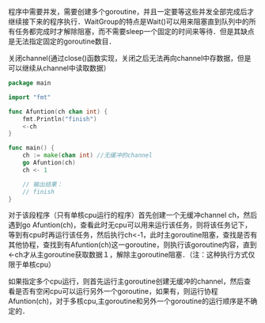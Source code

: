 程序中需要并发，需要创建多个goroutine，并且一定要等这些并发全部完成后才继续接下来的程序执行．WaitGroup的特点是Wait()可以用来阻塞直到队列中的所有任务都完成时才解除阻塞，而不需要sleep一个固定的时间来等待．但是其缺点是无法指定固定的goroutine数目．


关闭channel(通过close()函数实现，关闭之后无法再向channel中存数据，但是可以继续从channel中读取数据）
```go
package main

import "fmt"

func Afuntion(ch chan int) {
    fmt.Println("finish")
    <-ch
}

func main() {
    ch := make(chan int) //无缓冲的channel
    go Afuntion(ch)
    ch <- 1

    // 输出结果：
    // finish
}
```
对于该段程序（只有单核cpu运行的程序）首先创建一个无缓冲channel  ch，然后遇到go Afuntion(ch)，查看此时无cpu可以用来运行该任务，则将该任务记下，等到有cpu时再运行该任务，然后执行ch<-1，此时主goroutine阻塞，查找是否有其他协程，查找到有Afuntion(ch)这一goroutine，则执行该goroutine内容，直到<-ch才从主goroutine获取数据１，解除主goroutine阻塞．（注：这种执行方式仅限于单核cpu）

如果指定多个cpu运行，则首先运行主goroutine创建无缓冲的channel，然后查看是否有空闲cpu可以运行另外一个goroutine，如果有，则运行协程Afuntion(ch)，对于多核cpu,主goroutine和另外一个goroutine的运行顺序是不确定的．
